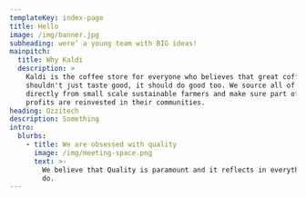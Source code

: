 ```yaml
---
templateKey: index-page
title: Hello
image: /img/banner.jpg
subheading: were’ a young team with BIG ideas!
mainpitch:
  title: Why Kaldi
  description: >
    Kaldi is the coffee store for everyone who believes that great coffee
    shouldn't just taste good, it should do good too. We source all of our beans
    directly from small scale sustainable farmers and make sure part of the
    profits are reinvested in their communities.
heading: Ozzitech
description: Something
intro:
  blurbs:
    - title: We are obsessed with quality
      image: /img/meeting-space.png
      text: >-
        We believe that Quality is paramount and it reflects in everything we
        do.
---
```


